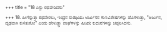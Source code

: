 +++
title = "18 ಎನ್ದು ರಥವೇರಿದನು"

+++
18. ಹೀಗೆನ್ನುತ್ತಾ ರಥವೇರಲು, ಇಂದ್ರನ ಸಾರಥಿಯು ಅರ್ಜುನನ  ಗುಣವಿಶೇಷಗಳನ್ನು ಹೊಗಳುತ್ತಾ, "ಅರ್ಜುನ, ದೃಢವಾಗಿ ಕುಳಿತುಕೋ" ಎಂದು ಹೇಳುತ್ತ್ತಾ ವಾಘೆಗಳನ್ನು ಹಿಡಿದು  ಕುದುರೆಗಳನ್ನು ಚಪ್ಪರಿಸಿದನು.